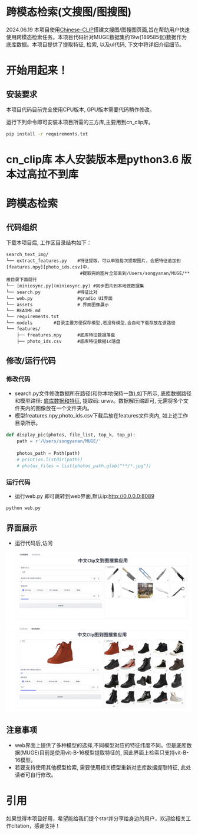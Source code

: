 # 跨模态检索(文搜图/图搜图)
2024.06.19 本项目使用[Chinese-CLIP](https://github.com/OFA-Sys/Chinese-CLIP)搭建文搜图/图搜图页面,旨在帮助用户快速使用跨模态检索任务。本项目代码针对MUGE数据集约19w(189585张)数据作为底库数据。本项目提供了提取特征, 检索, 以及uI代码, 下文中将详细介绍细节。


# 开始用起来！
## 安装要求
本项目代码目前完全使用CPU版本, GPU版本需要代码稍作修改。

运行下列命令即可安装本项目所需的三方库,主要用到cn_clip库。
```bash
pip install -r requirements.txt
```

# cn_clip库 本人安装版本是python3.6  版本过高拉不到库

# 跨模态检索
## 代码组织
下载本项目后, 工作区目录结构如下：

```
search_text_img/ 
└── extract_features.py    #特征提取，可以单独每次提取图片，会把特征追加到[features.npy][photo_ids.csv]中， 
                            #提取完的图片全部丢到/Users/songyanan/MUGE/**根目录下面就行
└── [miniosync.py](miniosync.py) #同步图片到本地做数据集
└── search.py              #特征比对
└── web.py                 #gradio UI界面
└── assets                 # 界面图像展示
└── README.md
└── requirements.txt
└── models        #目录主要方便保存模型,若没有模型,会自动下载存放在该路径
└── features/
    ├── freatures.npy      #底库特征数据落盘
    ├── photo_ids.csv      #底库特征数据id落盘
```

## 修改/运行代码
### 修改代码
- search.py文件修改数据所在路径(和你本地保持一致),如下所示, 底库数据路径和模型路径: [底库数据和特征](https://pan.baidu.com/s/1St1Py5nLLxTjcWvU787f2A?pwd=urwv), 提取码: urwv。数据解压缩即可, 无需将多个文件夹内的图像放在一个文件夹内。
- 模型freatures.npy,photo_ids.csv下载后放在features文件夹内, 如上述工作目录所示。
```python
def display_pic(photos, file_list, top_k, top_p):
    path = r'/Users/songyanan/MUGE/'

    photos_path = Path(path)
    # print(os.listdir(path))
    # photos_files = list(photos_path.glob("**/*.jpg"))
```

### 运行代码
- 运行web.py 即可跳转到web界面,默认ip:http://0.0.0.0:8089

```
python web.py
```

## 界面展示
* 运行代码后,访问

<div align="center">
    <img src="assets/text_img.png" alt="文搜图"  />
    <img src="assets/img_img.png" alt="图搜图"  />
</div>


## 注意事项
* web界面上提供了多种模型的选择,不同模型对应的特征纬度不同。但是底库数据(MUGE)目前是使用vit-B-16模型提取特征的, 因此界面上检索只支持vit-B-16模型。 
* 若要支持使用其他模型检索, 需要使用相关模型重新对底库数据提取特征, 此处读者可自行修改。



# 引用
如果觉得本项目好用，希望能给我们提个star并分享给身边的用户，欢迎给相关工作citation，感谢支持！

